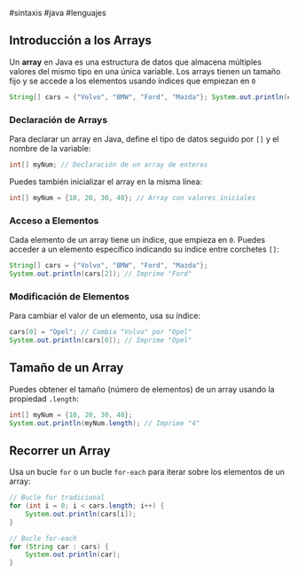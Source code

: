 #sintaxis #java #lenguajes
## Introducción a los Arrays

Un **array** en Java es una estructura de datos que almacena múltiples valores del mismo tipo en una única variable. Los arrays tienen un tamaño fijo y se accede a los elementos usando índices que empiezan en `0`

```java
String[] cars = {"Volvo", "BMW", "Ford", "Mazda"}; System.out.println(cars[0]); // Accede al primer elemento: "Volvo" 
```

### Declaración de Arrays

Para declarar un array en Java, define el tipo de datos seguido por `[]` y el nombre de la variable:

```java
int[] myNum; // Declaración de un array de enteros
```

Puedes también inicializar el array en la misma línea:

```java
int[] myNum = {10, 20, 30, 40}; // Array con valores iniciales
```
### Acceso a Elementos

Cada elemento de un array tiene un índice, que empieza en `0`. Puedes acceder a un elemento específico indicando su índice entre corchetes `[]`:

```java
String[] cars = {"Volvo", "BMW", "Ford", "Mazda"};
System.out.println(cars[2]); // Imprime "Ford"
```

### Modificación de Elementos

Para cambiar el valor de un elemento, usa su índice:

```java
cars[0] = "Opel"; // Cambia "Volvo" por "Opel"
System.out.println(cars[0]); // Imprime "Opel"
```

## Tamaño de un Array

Puedes obtener el tamaño (número de elementos) de un array usando la propiedad `.length`:

```java
int[] myNum = {10, 20, 30, 40};
System.out.println(myNum.length); // Imprime "4"
```

## Recorrer un Array

Usa un bucle `for` o un bucle `for-each` para iterar sobre los elementos de un array:

```java
// Bucle for tradicional
for (int i = 0; i < cars.length; i++) {
    System.out.println(cars[i]);
}

// Bucle for-each
for (String car : cars) {
    System.out.println(car);
}
```


